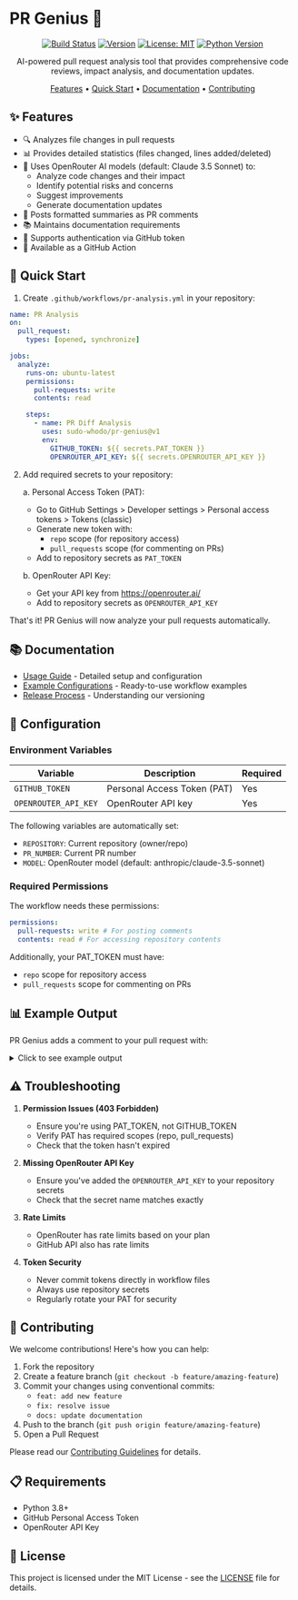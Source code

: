 # PR Genius 🤖

<div align="center">

[![Build Status](https://github.com/sudo-whodo/pr-genius/actions/workflows/release.yml/badge.svg)](https://github.com/sudo-whodo/pr-genius/actions)
[![Version](https://img.shields.io/github/v/release/sudo-whodo/pr-genius?include_prereleases)](https://github.com/sudo-whodo/pr-genius/releases)
[![License: MIT](https://img.shields.io/badge/License-MIT-yellow.svg)](https://opensource.org/licenses/MIT)
[![Python Version](https://img.shields.io/badge/python-3.8%2B-blue)](https://www.python.org/downloads/)

AI-powered pull request analysis tool that provides comprehensive code reviews, impact analysis, and documentation updates.

[Features](#features) •
[Quick Start](#quick-start) •
[Documentation](#documentation) •
[Contributing](#contributing)

</div>

## ✨ Features

- 🔍 Analyzes file changes in pull requests
- 📊 Provides detailed statistics (files changed, lines added/deleted)
- 🧠 Uses OpenRouter AI models (default: Claude 3.5 Sonnet) to:
  - Analyze code changes and their impact
  - Identify potential risks and concerns
  - Suggest improvements
  - Generate documentation updates
- 💬 Posts formatted summaries as PR comments
- 📚 Maintains documentation requirements
- 🔐 Supports authentication via GitHub token
- 🚀 Available as a GitHub Action

## 🚀 Quick Start

1. Create `.github/workflows/pr-analysis.yml` in your repository:

```yaml
name: PR Analysis
on:
  pull_request:
    types: [opened, synchronize]

jobs:
  analyze:
    runs-on: ubuntu-latest
    permissions:
      pull-requests: write
      contents: read

    steps:
      - name: PR Diff Analysis
        uses: sudo-whodo/pr-genius@v1
        env:
          GITHUB_TOKEN: ${{ secrets.PAT_TOKEN }}
          OPENROUTER_API_KEY: ${{ secrets.OPENROUTER_API_KEY }}
```

2. Add required secrets to your repository:

   a. Personal Access Token (PAT):

   - Go to GitHub Settings > Developer settings > Personal access tokens > Tokens (classic)
   - Generate new token with:
     - `repo` scope (for repository access)
     - `pull_requests` scope (for commenting on PRs)
   - Add to repository secrets as `PAT_TOKEN`

   b. OpenRouter API Key:

   - Get your API key from https://openrouter.ai/
   - Add to repository secrets as `OPENROUTER_API_KEY`

That's it! PR Genius will now analyze your pull requests automatically.

## 📚 Documentation

- [Usage Guide](docs/usage-guide.md) - Detailed setup and configuration
- [Example Configurations](examples/README.md) - Ready-to-use workflow examples
- [Release Process](docs/release-workflow.md) - Understanding our versioning

## 🔧 Configuration

### Environment Variables

| Variable             | Description                 | Required |
| -------------------- | --------------------------- | -------- |
| `GITHUB_TOKEN`       | Personal Access Token (PAT) | Yes      |
| `OPENROUTER_API_KEY` | OpenRouter API key          | Yes      |

The following variables are automatically set:

- `REPOSITORY`: Current repository (owner/repo)
- `PR_NUMBER`: Current PR number
- `MODEL`: OpenRouter model (default: anthropic/claude-3.5-sonnet)

### Required Permissions

The workflow needs these permissions:

```yaml
permissions:
  pull-requests: write # For posting comments
  contents: read # For accessing repository contents
```

Additionally, your PAT_TOKEN must have:

- `repo` scope for repository access
- `pull_requests` scope for commenting on PRs

## 📊 Example Output

PR Genius adds a comment to your pull request with:

<details>
<summary>Click to see example output</summary>

```markdown
## 🤖 Pull Request Analysis

### 📊 Statistics

- Files changed: 3
- Lines added: 150
- Lines deleted: 50

### 🧠 AI Code Review

Analysis by anthropic/claude-3.5-sonnet:
[Detailed code review with impact assessment, risks, and suggestions]

### 📚 Documentation Updates Needed

[Documentation suggestions based on changes]

### 🔍 Notable Changes

- Major changes in src/main.py: +100/-30 lines
- New file: tests/test_feature.py
```

</details>

## ⚠️ Troubleshooting

1. **Permission Issues (403 Forbidden)**

   - Ensure you're using PAT_TOKEN, not GITHUB_TOKEN
   - Verify PAT has required scopes (repo, pull_requests)
   - Check that the token hasn't expired

2. **Missing OpenRouter API Key**

   - Ensure you've added the `OPENROUTER_API_KEY` to your repository secrets
   - Check that the secret name matches exactly

3. **Rate Limits**

   - OpenRouter has rate limits based on your plan
   - GitHub API also has rate limits

4. **Token Security**
   - Never commit tokens directly in workflow files
   - Always use repository secrets
   - Regularly rotate your PAT for security

## 🤝 Contributing

We welcome contributions! Here's how you can help:

1. Fork the repository
2. Create a feature branch (`git checkout -b feature/amazing-feature`)
3. Commit your changes using conventional commits:
   - `feat: add new feature`
   - `fix: resolve issue`
   - `docs: update documentation`
4. Push to the branch (`git push origin feature/amazing-feature`)
5. Open a Pull Request

Please read our [Contributing Guidelines](CONTRIBUTING.md) for details.

## 📋 Requirements

- Python 3.8+
- GitHub Personal Access Token
- OpenRouter API Key

## 📄 License

This project is licensed under the MIT License - see the [LICENSE](LICENSE) file for details.

